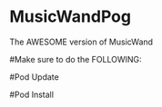 # MusicWandPog
The AWESOME version of MusicWand

#Make sure to do the FOLLOWING:

#Pod Update

#Pod Install
